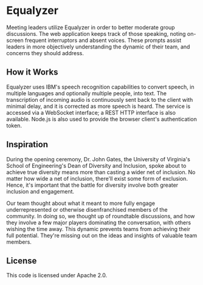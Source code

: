 # Equalyzer

Meeting leaders utilize Equalyzer in order to better moderate group discussions. The web application keeps track of those speaking, noting on-screen frequent interruptors and absent voices. These prompts assist leaders in more objectively understanding the dynamic of their team, and concerns they should address.

## How it Works

Equalyzer uses IBM's speech recognition capabilities to convert speech, in multiple languages and optionally multiple people, into text. The transcription of incoming audio is continuously sent back to the client with minimal delay, and it is corrected as more speech is heard. The service is accessed via a WebSocket interface; a REST HTTP interface is also available. Node.js is also used to provide the browser client's authentication token.

## Inspiration
During the opening ceremony, Dr. John Gates, the University of Virginia's School of Engineering's Dean of Diversity and Inclusion, spoke about to achieve true diversity means more than casting a wider net of inclusion. No matter how wide a net of inclusion, there'll exist some form of exclusion. Hence, it's important that the battle for diversity involve both greater inclusion and engagement.

Our team thought about what it meant to more fully engage underrepresented or otherwise disenfranchised members of the community. In doing so, we thought up of roundtable discussions, and how they involve a few major players dominating the conversation, with others wishing the time away. This dynamic prevents teams from achieving their full potential. They're missing out on the ideas and insights of valuable team members.

## License

  This code is licensed under Apache 2.0.